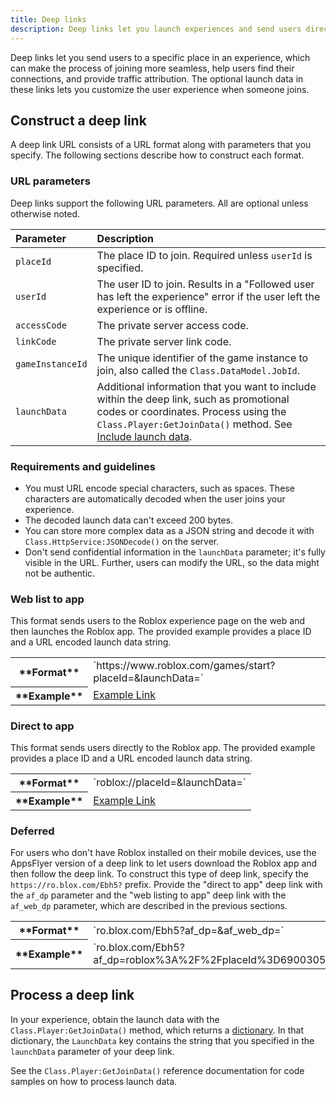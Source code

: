 ```yaml
---
title: Deep links
description: Deep links let you launch experiences and send users directly to a specific place with custom launch data.
---
```


Deep links let you send users to a specific place in an experience, which can
make the process of joining more seamless, help users find their connections, and provide traffic attribution. The optional launch data in these links lets you customize the user experience when someone joins.

## Construct a deep link

A deep link URL consists of a URL format along with parameters that you specify.
The following sections describe how to construct each format.

### URL parameters

Deep links support the following URL parameters. All are optional unless otherwise noted.

Parameter | Description
:--- | :---
`placeId` | The place ID to join. Required unless `userId` is specified.
`userId` | The user ID to join. Results in a "Followed user has left the experience" error if the user left the experience or is offline.
`accessCode` | The private server access code.
`linkCode` | The private server link code.
`gameInstanceId` | The unique identifier of the game instance to join, also called the `Class.DataModel.JobId`.
`launchData` | Additional information that you want to include within the deep link, such as promotional codes or coordinates. Process using the `Class.Player:GetJoinData()` method. See [Include launch data](invite-prompts#include-launch-data).

### Requirements and guidelines

- You must URL encode special characters, such as spaces. These characters are
  automatically decoded when the user joins your experience.
- The decoded launch data can't exceed 200 bytes.
- You can store more complex data as a JSON string and decode it with
  `Class.HttpService:JSONDecode()` on the server.
- Don't send confidential information in the `launchData` parameter; it's fully
  visible in the URL. Further, users can modify the URL, so the data might not
  be authentic.

### Web list to app

This format sends users to the Roblox experience page on the web and then
launches the Roblox app. The provided example provides a place ID and a URL
encoded launch data string.

<table>
  <tr>
    <th scope="row">**Format**</th>
    <td>`https://www.roblox.com/games/start?placeId=<id>&launchData=<string>`</td>
  </tr>
  <tr>
    <th scope="row">**Example**</th>
    <td><a href="https://www.roblox.com/games/start?placeId=6900305353&launchData=%7B%22roomId%22%3A%202%7D">Example Link</a></td>
  </tr>
</table>

### Direct to app

This format sends users directly to the Roblox app. The provided example
provides a place ID and a URL encoded launch data string.

<table>
  <tr>
    <th scope="row">**Format**</th>
    <td>`roblox://placeId=<id>&launchData=<string>`</td>
  </tr>
  <tr>
    <th scope="row">**Example**</th>
    <td><a href="roblox://placeId=6900305353&launchData=%7B%22roomId%22%3A%202%7D">Example Link</a></td>
  </tr>
</table>

### Deferred

For users who don't have Roblox installed on their mobile devices, use the
AppsFlyer version of a deep link to let users download the Roblox app and then
follow the deep link. To construct this type of deep link, specify the
`https://ro.blox.com/Ebh5?` prefix. Provide the "direct to app" deep link with
the `af_dp` parameter and the "web listing to app" deep link with the
`af_web_dp` parameter, which are described in the previous sections.

<table>
  <tr>
    <th scope="row">**Format**</th>
    <td>`ro.blox.com/Ebh5?af_dp=<direct_to_app_link>&af_web_dp=<web_listing_to_app_link>`</td>
  </tr>
  <tr>
    <th scope="row">**Example**</th>
    <td>`ro.blox.com/Ebh5?af_dp=roblox%3A%2F%2FplaceId%3D6900305353%26launchData%3D%257B%2522roomId%2522%253A%25202%257D&af_web_dp=https%3A%2F%2Fwww.roblox.com%2Fgames%2Fstart%3FplaceId%3D6900305353%26launchData%3D%257B%2522roomId%2522%253A%25202%257D`</td>
  </tr>
</table>

## Process a deep link

In your experience, obtain the launch data with the `Class.Player:GetJoinData()`
method, which returns a [dictionary](../../luau/tables.md). In that dictionary,
the `LaunchData` key contains the string that you specified in the `launchData`
parameter of your deep link.

See the `Class.Player:GetJoinData()` reference documentation for code samples on
how to process launch data.
